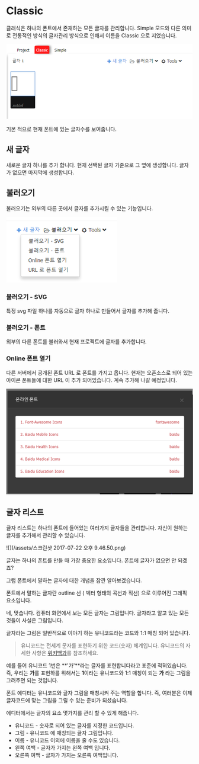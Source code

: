 # Classic

클래식은 하나의 폰트에서 존재하는 모든 글자를 관리합니다.  Simple 모드와 다른 의미로 전통적인 방식의 글자관리 방식으로 인해서 이름을 Classic 으로 지었습니다.

![](/assets/classic-menu.png)

기본 적으로 현재 폰트에 있는 글자수를 보여줍니다.

## 새 글자

새로운 글자 하나를 추가 합니다.  현재 선택된 글자 기준으로 그 옆에 생성합니다. 글자가 없으면 마지막에 생성합니다.

## 불러오기

불러오기는 외부의 다른 곳에서 글자를 추가시킬 수 있는 기능입니다.

![](/assets/import-glyf.png)

### 불러오기 - SVG

특정 svg 파일 하나를 자동으로 글자 하나로 만들어서 글자를 추가해 줍니다.

### 불러오기 - 폰트

외부의 다른 폰트를 불러와서  현재 프로젝트에 글자를 추가합니다.

### Online 폰트 열기

다른 서버에서 공개된 폰트 URL 로  폰트를 가지고 옵니다.  현재는 오픈소스로 되어 있는 아이콘 폰트들에 대한 URL 이 추가 되어있습니다.  계속 추가해 나갈 예정입니다.

![](/assets/import-online-font.png)

## 글자 리스트 

글자 리스트는  하나의 폰트에 들어있는 여러가지 글자들을 관리합니다.   자신이 원하는 글자를 추가해서 관리할 수 있습니다. 

![](/assets/스크린샷 2017-07-22 오후 9.46.50.png)

글자는 하나의 폰트를 만들 때 가장 중요한 요소입니다.  폰트에 글자가 없으면 안 되겠죠? 

그럼 폰트에서 말하는 글자에 대한 개념을 잠깐 알아보겠습니다.  



폰트에서 말하는 글자란   outline 선 \( 벡터 형태의 곡선과 직선\) 으로 이루어진 그래픽 요소입니다.   

네, 맞습니다. 컴퓨터 화면에서 보는 모든 글자는 그림입니다.  글자라고 알고 있는 모든 것들이 사실은 그림입니다. 

글자라는 그림은  일반적으로 이야기 하는 유니코드라는 코드와 1:1 매칭 되어 있습니다.  

> 유니코드는 전세계 문자를 표현하기 위한 코드\(숫자\) 체계입니다.  유니코드의 자세한 사항은  [위키백과](https://ko.wikipedia.org/wiki/%EC%9C%A0%EB%8B%88%EC%BD%94%EB%93%9C)를 참조하세요.

예를 들어  유니코드 1번은 **'가'**라는 글자를 표현합니다라고 표준에 적혀있습니다.  즉, 우리는  **가**를 표현하를 위해서는  **1**이라는 유니코드와 1:1 매칭이 되는 **가** 라는 그림을 그려주면 되는 것입니다.  



폰트 에디터는  유니코드와 글자 그림을 매칭시켜 주는 역할을 합니다.  즉, 여러분은 이제 글자코드에 맞는 그림을 그릴 수 있는 준비가 되셨습니다. 

에디터에서는 글자의 요소 몇가지를 관리 할 수 있게 해줍니다. 

* 유니코드 -  숫자로 되어  있는 글자를 지정한 코드입니다. 
* 그림 - 유니코드 에 매칭되는 글자 그림입니다. 
* 이름 - 유니코드 이외에 이름을 줄 수도 있습니다. 
* 왼쪽 여백 - 글자가 가지는 왼쪽 여백 입니다. 
* 오른쪽 여백 - 글자가 가지는 오른쪽 여백입니다.  



